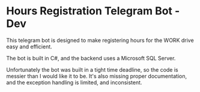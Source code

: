 # Hours Registration Telegram Bot - Dev

This telegram bot is designed to make registering hours for the WORK drive easy and efficient. 

The bot is built in C#, and the backend uses a Microsoft SQL Server.

Unfortunately the bot was built in a tight time deadline, so the code is messier than I would like it to be. It's also missing proper documentation, and the exception handling is limited, and inconsistent.
